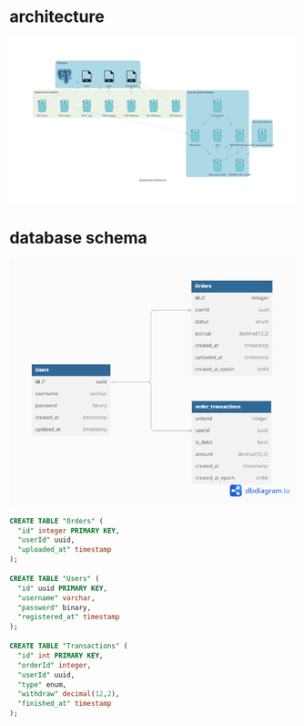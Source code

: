 # architecture
![Architecture diagram](gophermart_architecture.png)
# database schema
![database schema](gophermart_db.png)

```sql
CREATE TABLE "Orders" (
  "id" integer PRIMARY KEY,
  "userId" uuid,
  "uploaded_at" timestamp
);

CREATE TABLE "Users" (
  "id" uuid PRIMARY KEY,
  "username" varchar,
  "password" binary,
  "registered_at" timestamp
);

CREATE TABLE "Transactions" (
  "id" int PRIMARY KEY,
  "orderId" integer,
  "userId" uuid,
  "type" enum,
  "withdraw" decimal(12,2),
  "finished_at" timestamp
);
```
